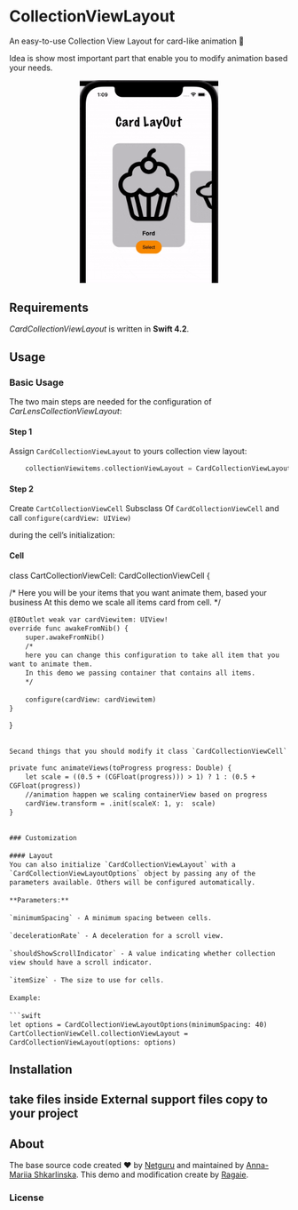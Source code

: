 # CollectionViewLayout

An easy-to-use Collection View Layout for card-like animation 🎉

Idea is show most important part that enable you to modify animation based your needs.

<p align="center">
	<img src="https://github.com/ragaie/Card-collectionView-Layout/blob/main/showCase.gif" width="250">
</p>

## Requirements

*CardCollectionViewLayout* is written in **Swift 4.2**.


## Usage

### Basic Usage

The two main steps are needed for the configuration of *CarLensCollectionViewLayout*:

#### Step 1
Assign `CardCollectionViewLayout` to yours collection view layout:
```swift
    collectionViewitems.collectionViewLayout = CardCollectionViewLayout()
```


#### Step 2
 Create `CartCollectionViewCell` Subsclass Of `CardCollectionViewCell` 
 and call `configure(cardView: UIView)` 
 
 during the cell’s initialization:
 
#### Cell

class CartCollectionViewCell: CardCollectionViewCell {

/*
    Here you will be your items that you want animate them, based your business
    At this demo we scale all items card from cell.
*/

    @IBOutlet weak var cardViewitem: UIView!
    override func awakeFromNib() {
        super.awakeFromNib()
        /*
        here you can change this configuration to take all item that you want to animate them.
        In this demo we passing container that contains all items.
        */
        
        configure(cardView: cardViewitem)
    }
}
```

Secand things that you should modify it class `CardCollectionViewCell`

```
    private func animateViews(toProgress progress: Double) {
        let scale = ((0.5 + (CGFloat(progress))) > 1) ? 1 : (0.5 + CGFloat(progress))
        //animation happen we scaling containerView based on progress
        cardView.transform = .init(scaleX: 1, y:  scale)
    }

```

### Customization

#### Layout
You can also initialize `CardCollectionViewLayout` with a `CardCollectionViewLayoutOptions` object by passing any of the parameters available. Others will be configured automatically.

**Parameters:**

`minimumSpacing` - A minimum spacing between cells.

`decelerationRate` - A deceleration for a scroll view.

`shouldShowScrollIndicator` - A value indicating whether collection view should have a scroll indicator.

`itemSize` - The size to use for cells.

Example:

```swift
let options = CardCollectionViewLayoutOptions(minimumSpacing: 40)
CartCollectionViewCell.collectionViewLayout = CardCollectionViewLayout(options: options)
```





## Installation

## take files inside External support files  copy to your project

## About

The base source code created ❤️ by [Netguru](https://netguru.co) and maintained by [Anna-Mariia Shkarlinska](https://github.com/anyashka).
This demo and modification create by [Ragaie](https://github.com/ragaie).

### License


